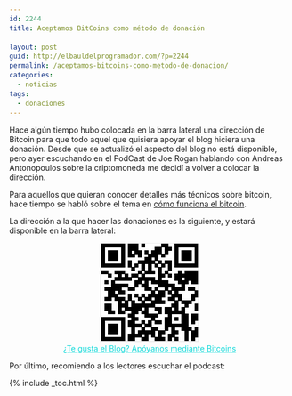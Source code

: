 ```yaml
---
id: 2244
title: Aceptamos BitCoins como método de donación

layout: post
guid: http://elbauldelprogramador.com/?p=2244
permalink: /aceptamos-bitcoins-como-metodo-de-donacion/
categories:
  - noticias
tags:
  - donaciones
---
```

Hace algún tiempo hubo colocada en la barra lateral una dirección de Bitcoin para que todo aquel que quisiera apoyar el blog hiciera una donación. Desde que se actualizó el aspecto del blog no está disponible, pero ayer escuchando en el PodCast de Joe Rogan hablando con Andreas Antonopoulos sobre la criptomoneda me decidí a volver a colocar la dirección. 

Para aquellos que quieran conocer detalles más técnicos sobre bitcoin, hace tiempo se habló sobre el tema en [cómo funciona el bitcoin][1].

La dirección a la que hacer las donaciones es la siguiente, y estará disponible en la barra lateral:  
<!--ad-->

<div style="text-align:center">
  <img src="/images/2014/01/Donar.png" width="178" height="178" /><br /><a style="color:rgb(18, 218, 218)" href="bitcoin:1DP3t19aiM1HgtaJbviB4bFvi5jrT5ccqA?label=El%20Baul%20del%20programador">¿Te gusta el Blog? Apóyanos mediante Bitcoins</a>
</div>

Por último, recomiendo a los lectores escuchar el podcast:

<span class='embed-youtube' style='text-align:center; display: block;'></span> 



 [1]: http://elbauldelprogramador.com/como-funciona-el-bitcoin-la-cripto-moneda/ "Cómo funciona el Bitcoin, la cripto-moneda"

{% include _toc.html %}
